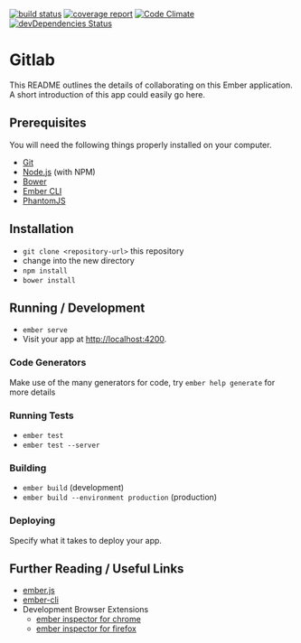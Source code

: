 [![build status](https://gitlab.com/medokin/gitlab-ember/badges/master/build.svg)](https://gitlab.com/medokin/gitlab-ember/commits/master) 
[![coverage report](https://gitlab.com/medokin/gitlab-ember/badges/master/coverage.svg)](https://gitlab.com/medokin/gitlab-ember/commits/master)
[![Code Climate](https://codeclimate.com/github/medokin/gitlab-ember/badges/gpa.svg)](https://codeclimate.com/github/medokin/gitlab-ember)
[![devDependencies Status](https://david-dm.org/medokin/gitlab-ember/dev-status.svg)](https://david-dm.org/medokin/gitlab-ember?type=dev)

# Gitlab

This README outlines the details of collaborating on this Ember application.
A short introduction of this app could easily go here.

## Prerequisites

You will need the following things properly installed on your computer.

* [Git](http://git-scm.com/)
* [Node.js](http://nodejs.org/) (with NPM)
* [Bower](http://bower.io/)
* [Ember CLI](http://ember-cli.com/)
* [PhantomJS](http://phantomjs.org/)

## Installation

* `git clone <repository-url>` this repository
* change into the new directory
* `npm install`
* `bower install`

## Running / Development

* `ember serve`
* Visit your app at [http://localhost:4200](http://localhost:4200).

### Code Generators

Make use of the many generators for code, try `ember help generate` for more details

### Running Tests

* `ember test`
* `ember test --server`

### Building

* `ember build` (development)
* `ember build --environment production` (production)

### Deploying

Specify what it takes to deploy your app.

## Further Reading / Useful Links

* [ember.js](http://emberjs.com/)
* [ember-cli](http://ember-cli.com/)
* Development Browser Extensions
  * [ember inspector for chrome](https://chrome.google.com/webstore/detail/ember-inspector/bmdblncegkenkacieihfhpjfppoconhi)
  * [ember inspector for firefox](https://addons.mozilla.org/en-US/firefox/addon/ember-inspector/)

